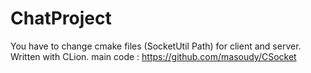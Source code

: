 # ChatProject
You have to change cmake files (SocketUtil Path) for client and server.
Written with CLion. 
main code : https://github.com/masoudy/CSocket
